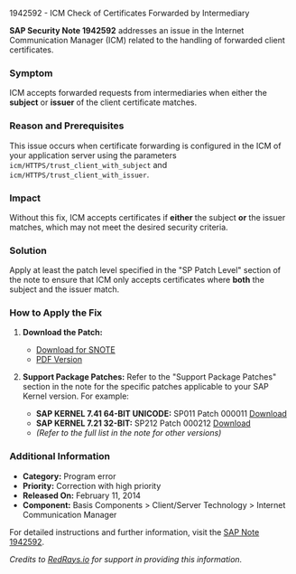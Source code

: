 1942592 - ICM Check of Certificates Forwarded by Intermediary

**SAP Security Note 1942592** addresses an issue in the Internet Communication Manager (ICM) related to the handling of forwarded client certificates. 

### Symptom
ICM accepts forwarded requests from intermediaries when either the **subject** or **issuer** of the client certificate matches.

### Reason and Prerequisites
This issue occurs when certificate forwarding is configured in the ICM of your application server using the parameters `icm/HTTPS/trust_client_with_subject` and `icm/HTTPS/trust_client_with_issuer`.

### Impact
Without this fix, ICM accepts certificates if **either** the subject **or** the issuer matches, which may not meet the desired security criteria.

### Solution
Apply at least the patch level specified in the "SP Patch Level" section of the note to ensure that ICM only accepts certificates where **both** the subject and the issuer match.

### How to Apply the Fix
1. **Download the Patch:**
   - [Download for SNOTE](https://notesdownloads.sap.com/note/0040000017761732017)
   - [PDF Version](https://userapps.support.sap.com/sap/support/sfm/notes/print/0001942592?language=en-US&token=621371F12ED902865D915C070D0D0FF0)

2. **Support Package Patches:**
   Refer to the "Support Package Patches" section in the note for the specific patches applicable to your SAP Kernel version. For example:
   - **SAP KERNEL 7.41 64-BIT UNICODE:** SP011 Patch 000011 [Download](https://me.sap.com/softwarecenter/template/products/_APP=00200682500000001943&_EVENT=DISPHIER&HEADER=Y&FUNCTIONBAR=N&EVENT=TREE&NE=NAVIGATE&ENR=67837800100200023700&V=MAINT)
   - **SAP KERNEL 7.21 32-BIT:** SP212 Patch 000212 [Download](https://me.sap.com/softwarecenter/template/products/_APP=00200682500000001943&_EVENT=DISPHIER&HEADER=Y&FUNCTIONBAR=N&EVENT=TREE&NE=NAVIGATE&ENR=67837800100200021235&V=MAINT)
   - *(Refer to the full list in the note for other versions)*

### Additional Information
- **Category:** Program error
- **Priority:** Correction with high priority
- **Released On:** February 11, 2014
- **Component:** Basis Components > Client/Server Technology > Internet Communication Manager

For detailed instructions and further information, visit the [SAP Note 1942592](https://me.sap.com/notes/0001942592).

*Credits to [RedRays.io](https://redrays.io) for support in providing this information.*